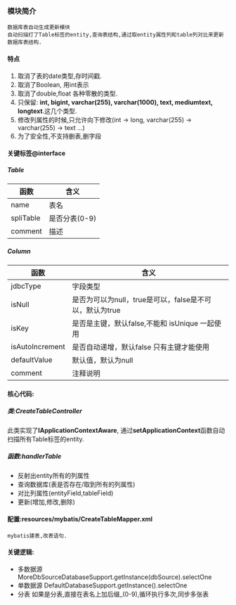 ### 模块简介
    数据库表自动生成更新模块
    自动扫描打了Table标签的entity,查询表结构,通过取entity属性列和table列对比来更新数据库表结构.

#### 特点
1. 取消了表的date类型,存时间戳.
2. 取消了Boolean, 用int表示
3. 取消了double,float 各种零散的类型.
4. 只保留: **int, bigint, varchar(255), varchar(1000), text, mediumtext, longtext**.这几个类型.
5. 修改列属性的时候,只允许向下修改(int -> long, varchar(255) -> varchar(255) -> text ...)
6. 为了安全性,不支持删表,删字段

#### 关键标签@interface
##### Table
函数 | 含义
---|---
name        |表名
spliTable   |是否分表(0-9)
comment     |描述
##### Column
函数 | 含义
---|---
jdbcType    |字段类型
isNull   |是否为可以为null，true是可以，false是不可以，默认为true
isKey     |是否是主键，默认false,不能和 isUnique 一起使用
isAutoIncrement |是否自动递增，默认false 只有主键才能使用
defaultValue    |默认值，默认为null
comment | 注释说明

#### 核心代码:

##### 类:CreateTableController
此类实现了**IApplicationContextAware**, 通过**setApplicationContext**函数自动扫描所有Table标签的entity.
    
##### 函数:handlerTable
- 反射出entity所有的列属性
- 查询数据库(表是否存在/取到所有的列属性)
- 对比列属性(entityField,tableField)
- 更新(增加,修改,删除)

#### 配置:resources/mybatis/CreateTableMapper.xml 
    mybatis建表,改表语句.

#### 关键逻辑:
- 多数据源
    MoreDbSourceDatabaseSupport.getInstance(dbSource).selectOne
- 单数据源
    DefaultDatabaseSupport.getInstance().selectOne
- 分表
    如果是分表,直接在表名上加后缀_(0-9),循环执行多次,同步多张表


